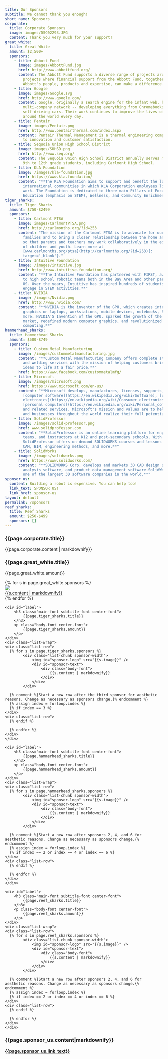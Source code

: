 ```yaml
---
title: Our Sponsors
subtitle: We cannot thank you enough!
short_name: Sponsors
corporate:
  title: Corporate Sponsors
  image: images/DSC02293.JPG
  content: Thank you very much for your support!
great_white:
  title: Great White
  amount: $2,500+
  sponsors:
    - title: Abbott Fund
      image: images/AbbottFund.jpg
      href: http://www.abbottfund.org/
      content: The Abbott Fund supports a diverse range of projects around the globe –
        projects where financial support from the Abbott Fund, together with
        Abbott's people, products and expertise, can make a difference.
    - title: Google
      image: images/Google.svg
      href: http://www.google.com/
      content: Google, originally a search engine for the infant web, has grown into a
        multi-company network -- developing everything from Chromebooks to
        self-driving cars. Their work continues to improve the lives of people
        around the world every day.
    - title: Pentair
      image: images/Pentair.png
      href: http://www.pentairthermal.com/index.aspx
      content: Pentair Thermal Management is a thermal engineering company dedicated
        to innovation and customer satisfaction.
    - title: Sequoia Union High School District
      image: images/SUHSD.png
      href: http://www.seq.org/
      content: The Sequoia Union High School District annually serves more than 8900
        9th to 12th grade students, including Carlmont High School.
    - title: KLA Foundation
      image: /images/kla-foundation.jpg
      href: https://www.kla.foundation/
      content: "**The KLA Foundation aims to support and benefit the local and
        international communities in which KLA Corporation employees live and
        work. The Foundation is dedicated to three main Pillars of Focus:
        Education (emphasis on STEM), Wellness, and Community Enrichment.**"
tiger_sharks:
  title: Tiger Sharks
  amount: $750-$2499
  sponsors:
    - title: Carlmont PTSA
      image: images/CarlmontPTSA.png
      href: http://carlmonths.org/?id=253
      content: "The mission of the Carlmont PTSA is to advocate for our students and
        families and to bring a closer relationship between the home and school
        so that parents and teachers may work collaboratively in the education
        of children and youth. Learn more at
        [www.carlmonths.org/ptsa](http://carlmonths.org/?id=253){:
        target='_blank'}."
    - title: Intuitive Foundation
      image: /images/intuitive.jpg
      href: http://www.intuitive-foundation.org/
      content: "**The Intuitive Foundation has partnered with FIRST, awarding grants
        to high school robotic teams both in the Bay Area and other parts of the
        US. Over the years, Intuitive has inspired hundreds of students to
        engage in STEM activities.**"
    - title: NVIDIA
      image: /images/Nvidia.png
      href: http://www.nvidia.com/
      content: "**NVIDIA is the inventor of the GPU, which creates interactive
        graphics on laptops, workstations, mobile devices, notebooks, PCs, and
        more. NVIDIA'S Invention of the GPU. sparked the growth of the PC gaming
        market, redefined modern computer graphics, and revolutionized parallel
        computing.**"
hammerhead_sharks:
  title: Hammerhead Sharks
  amount: $500-$749
  sponsors:
    - title: Custom Metal Manufacturing
      image: /images/custommetalmanufacturing.jpg
      content: "**Custom Metal Manufacturing Company offers complete steel fabrication
        and welding services with the mission of helping customers bring their
        ideas to life at a fair price.**"
      href: https://www.facebook.com/custommetalmfg/
    - title: Microsoft
      image: /images/microsoft.png
      href: https://www.microsoft.com/en-us/
      content: "**Microsoft develops, manufactures, licenses, supports, and sells
        [computer software](https://en.wikipedia.org/wiki/Software), [consumer
        electronics](https://en.wikipedia.org/wiki/Consumer_electronics),
        [personal computers](https://en.wikipedia.org/wiki/Personal_computer),
        and related services. Microsoft's mission and values are to help people
        and businesses throughout the world realize their full potential.**"
    - title: SolidProfessor
      image: /images/solid-professor.png
      href: www.solidprofessor.com
      content: "**SolidProfessor is an online learning platform for engineers, design
        teams, and instructors at K12 and post-secondary schools. With a
        SolidProfessor offers on-demand SOLIDWORKS courses and lessons in CAD,
        CAM, BIM, engineering methods, and more.**"
    - title: SolidWorks
      image: /images/solidworks.png
      href: https://www.solidworks.com/
      content: "**SOLIDWORKS Corp. develops and markets 3D CAD design software,
        analysis software, and product data management software.SolidWorks, is
        one of the largest 3D software companies in the world.**"
sponsor_us:
  content: Building a robot is expensive. You can help too!
  link_text: SPONSOR US!
  link_href: sponsor-us
layout: default
permalink: /sponsors
reef_sharks:
  title: Reef Sharks
  amount: $250-$499
  sponsors: []
---
```

<div class="parallax-window" data-parallax="scroll" data-image-src="{{page.corporate.image}}" data-position="center center" data-speed="0.7"></div>

<div class="content-wrap secondary-background">
	<h3 class="main-font title-font white-font">
		{{page.corporate.title}}
	</h3>
	<div class="body-font white-font">
		{{page.corporate.content | markdownify}}
	</div>
</div>

<div class="content-wrap">
	<div id="label">
		<h3 class="main-font subtitle-font center-font">
			{{page.great_white.title}}
		</h3>
		<p class="body-font center-font">
			{{page.great_white.amount}}
		</p>
	</div>
	<div id="sponsors">
    {% for s in page.great_white.sponsors %}
		<div class="sponsor">
			<div class="logo">
				<img src="{{s.image}}">
			</div>
			<div class="description"><a href="{{s.href}}" target='_blank'>{{s.content | markdownify}}</a></div>
		</div>
    {% endfor %}
	</div>


	<div id="label">
		<h3 class="main-font subtitle-font center-font">
			{{page.tiger_sharks.title}}
		</h3>
		<p class="body-font center-font">
			{{page.tiger_sharks.amount}}
		</p>
	</div>
	<div class="list-wrap">
    <div class="list-row">
      {% for s in page.tiger_sharks.sponsors %}
			<div class="list-chunk sponsor-width">
				<img id="sponsor-logo" src="{{s.image}}" />
				<div id="sponsor-text">
					<div class="body-font">
						{{s.content | markdownify}}
					</div>
				</div>
			</div>

      {% comment %}Start a new row after the third sponsor for aesthetic reasons. Change as necessary as sponsors change.{% endcomment %}
      {% assign index = forloop.index %}
      {% if index == 3 %}
    </div>
    <div class="list-row">
      {% endif %}

      {% endfor %}
    </div>
	</div>

	<div id="label">
		<h3 class="main-font subtitle-font center-font">
			{{page.hammerhead_sharks.title}}
		</h3>
		<p class="body-font center-font">
			{{page.hammerhead_sharks.amount}}
		</p>
	</div>
	<div class="list-wrap">
    <div class="list-row">
      {% for s in page.hammerhead_sharks.sponsors %}
			<div class="list-chunk sponsor-width">
				<img id="sponsor-logo" src="{{s.image}}" />
				<div id="sponsor-text">
					<div class="body-font">
						{{s.content | markdownify}}
					</div>
				</div>
			</div>

      {% comment %}Start a new row after sponsors 2, 4, and 6 for aesthetic reasons. Change as necessary as sponsors change.{% endcomment %}
      {% assign index = forloop.index %}
      {% if index == 2 or index == 4 or index == 6 %}
    </div>
    <div class="list-row">
      {% endif %}
      
      {% endfor %}
    </div>
	</div>

	<div id="label">
		<h3 class="main-font subtitle-font center-font">
			{{page.reef_sharks.title}}
		</h3>
		<p class="body-font center-font">
			{{page.reef_sharks.amount}}
		</p>
	</div>
	<div class="list-wrap">
    <div class="list-row">
      {% for s in page.reef_sharks.sponsors %}
			<div class="list-chunk sponsor-width">
				<img id="sponsor-logo" src="{{s.image}}" />
				<div id="sponsor-text">
					<div class="body-font">
						{{s.content | markdownify}}
					</div>
				</div>
			</div>

      {% comment %}Start a new row after sponsors 2, 4, and 6 for aesthetic reasons. Change as necessary as sponsors change.{% endcomment %}
      {% assign index = forloop.index %}
      {% if index == 2 or index == 4 or index == 6 %}
    </div>
    <div class="list-row">
      {% endif %}
      
      {% endfor %}
    </div>
	</div>
</div>

<div id="redirect-wrap">
	<div id="redirect-text">
		<h3 class="sub-font">
			{{page.sponsor_us.content|markdownify}}
		</h3>
	</div>
	<div id="redirect-btn">
		<a class="wsite-button wsite-button-large" href="{{page.sponsor_us.link_href}}">
				<span class="wsite-button-inner"><strong>{{page.sponsor_us.link_text}}</strong></span>
			</a>
	</div>
</div>

<!--#split-wrap creates a horizontal divider between preceding and following content-->
<div id="split-wrap"></div>
<!--END PAGE CONTENT-->
